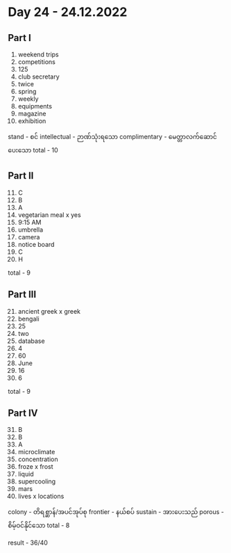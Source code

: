 # Day 24 - 24.12.2022

## Part I

1. weekend trips
2. competitions
3. 125
4. club secretary
5. twice
6. spring
7. weekly
8. equipments
9. magazine
10. exhibition

stand - စင်
intellectual - ဉာဏ်သုံးရသော
complimentary - မေတ္တာလက်ဆောင်ပေးသော
total - 10

## Part II

11. C
12. B
13. A
14. vegetarian meal x yes
15. 9:15 AM
16. umbrella
17. camera
18. notice board
19. C
20. H

total - 9

## Part III

21. ancient greek x greek
22. bengali
23. 25
24. two
25. database
26. 4
27. 60
28. June
29. 16
30. 6

total - 9

## Part IV

31. B
32. B
33. A
34. microclimate
35. concentration
36. froze x frost
37. liquid
38. supercooling
39. mars
40. lives x locations

colony - တိရစ္ဆာန်/အပင်အုပ်စု
frontier - နယ်စပ်
sustain - အားပေးသည်
porous - စိမ့်ဝင်နိုင်သော
total - 8

result - 36/40
